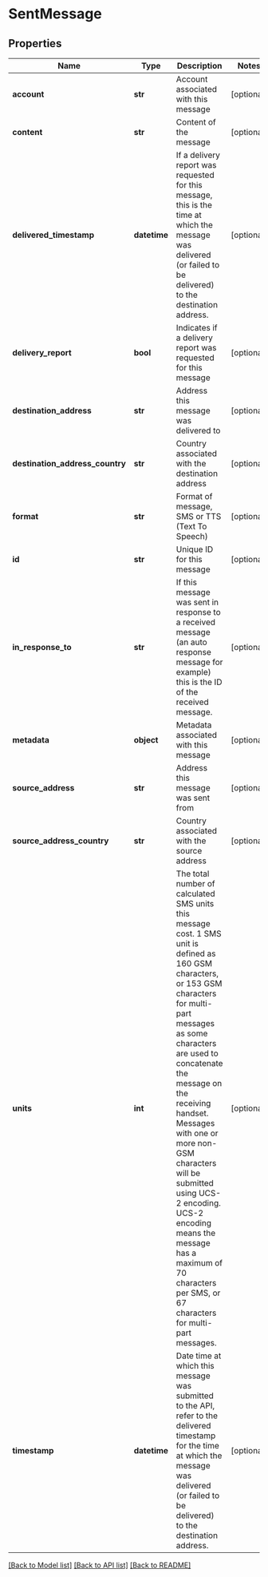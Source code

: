 # SentMessage

## Properties
Name | Type | Description | Notes
------------ | ------------- | ------------- | -------------
**account** | **str** | Account associated with this message | [optional] 
**content** | **str** | Content of the message | [optional] 
**delivered_timestamp** | **datetime** | If a delivery report was requested for this message, this is the time at which the message was delivered (or failed to be delivered) to the destination address. | [optional] 
**delivery_report** | **bool** | Indicates if a delivery report was requested for this message | [optional] 
**destination_address** | **str** | Address this message was delivered to | [optional] 
**destination_address_country** | **str** | Country associated with the destination address | [optional] 
**format** | **str** | Format of message, SMS or TTS (Text To Speech) | [optional] 
**id** | **str** | Unique ID for this message | [optional] 
**in_response_to** | **str** | If this message was sent in response to a received message (an auto response message for example) this is the ID of the received message. | [optional] 
**metadata** | **object** | Metadata associated with this message | [optional] 
**source_address** | **str** | Address this message was sent from | [optional] 
**source_address_country** | **str** | Country associated with the source address | [optional] 
**units** | **int** | The total number of calculated SMS units this message cost. 1 SMS unit is defined as 160 GSM characters, or 153 GSM characters for multi-part messages as some characters are used to concatenate the message on the receiving handset. Messages with one or more non-GSM characters will be submitted using UCS-2 encoding. UCS-2 encoding means the message has a maximum of 70 characters per SMS, or 67 characters for multi-part messages. | [optional] 
**timestamp** | **datetime** | Date time at which this message was submitted to the API, refer to the delivered timestamp for the time at which the message was delivered (or failed to be delivered) to the destination address. | [optional] 

[[Back to Model list]](../README.md#documentation-for-models) [[Back to API list]](../README.md#documentation-for-api-endpoints) [[Back to README]](../README.md)


